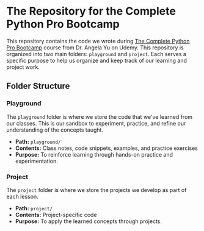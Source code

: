 # The Repository for the Complete Python Pro Bootcamp
This repository contains the code we wrote during [The Complete Python Pro Bootcamp](https://www.udemy.com/course/100-days-of-code/) course from Dr. Angela Yu on Udemy.
This repository is organized into two main folders: `playground` and `project`. Each serves a specific purpose to help us organize and keep track of our learning and project work.

## Folder Structure

### Playground

The `playground` folder is where we store the code that we've learned from our classes. This is our sandbox to experiment, practice, and refine our understanding of the concepts taught.

- **Path:** `playground/`
- **Contents:** Class notes, code snippets, examples, and practice exercises
- **Purpose:** To reinforce learning through hands-on practice and experimentation.

### Project

The `project` folder is where we store the projects we develop as part of each lesson. 

- **Path:** `project/`
- **Contents:** Project-specific code
- **Purpose:** To apply the learned concepts through projects.
